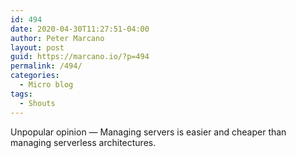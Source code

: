 ```yaml
---
id: 494
date: 2020-04-30T11:27:51-04:00
author: Peter Marcano
layout: post
guid: https://marcano.io/?p=494
permalink: /494/
categories:
  - Micro blog
tags:
  - Shouts
---
```

Unpopular opinion — Managing servers is easier and cheaper than managing serverless architectures.
